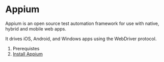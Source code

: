 # Appium
Appium is an open source test automation framework for use with native, hybrid and mobile web apps. 

It drives iOS, Android, and Windows apps using the WebDriver protocol.

1. Prerequistes
1. [Install Appium](Install.md)

